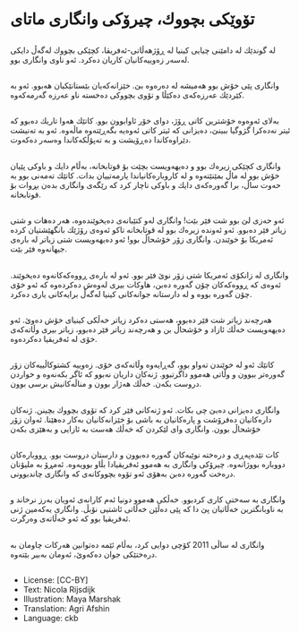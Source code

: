 # تۆوێكی بچووك، چیرۆكی وانگاری ماتای

##
لە گوندێك لە دامێنی چیایی كینیا لە ڕۆژهەڵاتی-ئەفریقا، كچێكی بچووك لەگەڵ دایكی لەسەر زەوییەكانیان كاریان دەكرد. ئەو ناوی وانگاری بوو.

##
وانگاری پێی خۆش بوو هەمیشە لە دەرەوە بێ. خێزانەكەیان بێستانێكیان هەبوو. ئەو بە کێردێك عەرزەكەی دەكێڵا و تۆوی بچووكی دەخستە ناو عەرزە گەرمەكەوە.

##
بەلای ئەوەوە خۆشترین كاتی ڕۆژ، دوای خۆر ئاوابوون بوو. كاتێك هەوا تاریك دەبوو كە ئیتر نەدەكرا گژوگیا ببینێ، دەیزانی كە ئیتر كاتی ئەوەیە بگەڕێتەوە ماڵەوە. ئەو بە تەنیشت دێراوەكاندا دەڕۆیشت و بە تەپۆڵكەكاندا وەسەر دەكەوت.

##
وانگاری كچێكی زیرەك بوو و دەیهەویست بچێت بۆ قوتابخانە، بەڵام دایك و باوكی پێیان خۆش بوو لە ماڵ بمێنێتەوە و لە كاروبارەكانیاندا یارمەتییان بدات. كاتێك تەمەنی بوو بە حەوت ساڵ، برا گەورەكەی دایك و باوكی ناچار كرد كە رێگەی وانگاری بدەن بڕوات بۆ قوتابخانە.

##
ئەو حەزی لێ بوو شت فێر بێت! وانگاری لەو کتێبانەی دەیخوێندەوە، هەر دەهات و شتی زیاتر فێر دەبوو. ئەو ئەوندە زیرەك بوو لە قوتابخانە تاكو ئەوەی رۆژێك بانگهێشتیان كردە ئەمریكا بۆ خوێندن. وانگاری زۆر خۆشحاڵ بوو! ئەو دەیهەویست شتی زیاتر لە بارەی جیهانەوە فێر بێت.

##
وانگاری لە زانكۆی ئەمریكا شتی زۆر نوێ فێر بوو. ئەو لە بارەی ڕووەكەكانەوە دەیخوێند. ئەوەی كە ڕووەكەكان چۆن گەورە دەبن، هاوکات بیری لەوەش دەكردەوە کە ئەو خۆی چۆن گەورە بووە و لە دارستانە جوانەكانی كینیا لەگەڵ برایەكانی یاری دەكرد.

##
هەرچەند زیاتر شت فێر دەبوو، هەستی دەكرد زیاتر خەڵكی كینیای خۆش دەوێ. ئەو دەیهەویست خەڵك ئازاد و خۆشحاڵ بن و هەرچەند زیاتر فێر دەبوو، زیاتر بیری وڵاتەكەی خۆی لە ئەفریقیا دەكردەوە.

##
كاتێك ئەو لە خوێندن تەواو بوو، گەڕایەوە وڵاتەكەی خۆی. زەوییە كشتوكاڵییەكان زۆر گەورەتر ببوون و وڵاتی هەموو داگرتبوو. ژنەكان داریان نەبوو كە ئاگر بكەنەوە و خواردن دروست بكەن. خەڵك هەژار بوون و مناڵەكانیش برسی بوون.

##
وانگاری دەیزانی دەبێ چی بكات. ئەو ژنەكانی فێر كرد كە تۆوی بچووك بچینن. ژنەكان دارەکانیان دەفرۆشت و پارەكانیان بە باشی بۆ خێزانەكانیان بەكار دەهێنا. ئەوان زۆر خۆشحاڵ بوون. وانگاری وای لێكردن كە خەڵك هەست بە ئازایی و بەهێزی بكەن

##
كات تێدەپەڕی و درەختە نوێیەكان گەورە دەبوون و دارستان دروست بوو. ڕووبارەكان دووبارە بووژانەوە. چیرۆكی وانگاری بە هەموو ئەفریقیادا بڵاو بوویەوە. ئەمڕۆ بە ملیۆنان درەخت گەورە دەبن بەهۆی ئەو تۆوە بچووكانەی كە وانگاری چاندبوونی.

##
وانگاری بە سەختی كاری كردبوو. خەڵكی هەموو دونیا ئەم كارانەی ئەویان بەرز نرخاند و بە ناوبانگترین خەڵاتیان پێ دا كە پێی دەڵێن خەڵاتی ئاشتیی نۆبڵ. وانگاری یەكەمین ژنی ئەفریقیا بوو كە ئەو خەڵاتەی وەرگرت.

##
وانگاری لە ساڵی 2011 كۆچی دوایی كرد، بەڵام ئێمە دەتوانین هەركات چاومان بە درەختێكی جوان دەكەوێ، ئەومان بەبیر بێتەوە.

##
* License: [CC-BY]
* Text: Nicola Rijsdijk
* Illustration: Maya Marshak
* Translation: Agri Afshin
* Language: ckb
